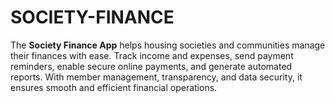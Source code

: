 # SOCIETY-FINANCE
The **Society Finance App** helps housing societies and communities manage their finances with ease. Track income and expenses, send payment reminders, enable secure online payments, and generate automated reports. With member management, transparency, and data security, it ensures smooth and efficient financial operations.
